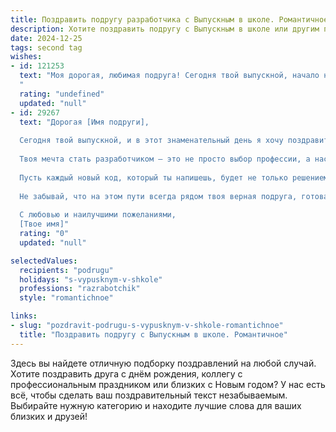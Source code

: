 ```yaml
---
title: Поздравить подругу разработчика с Выпускным в школе. Романтичное
description: Хотите поздравить подругу с Выпускным в школе или другим праздником? Наш ИИ создаст незабываемое поздравление, а вы обязательно выделитесь среди других.  
date: 2024-12-25
tags: second tag
wishes:
- id: 121253
  text: "Моя дорогая, любимая подруга! Сегодня твой выпускной, начало новой, невероятно яркой главы твоей жизни!  Сердце переполняет гордость за тебя, за твою целеустремлённость и талант –  ты выбрала сложный, но такой захватывающий путь разработчика, и я знаю, что тебя ждёт блестящее будущее.  Пусть каждый строчка кода будет пронизана твоей любовью к своему делу, а  каждая программа – твоим неповторимым талантом.  Я желаю тебе  бесконечного вдохновения,  верных друзей,  и конечно,  великой и чистой любви, которая будет согревать тебя на каждом этапе твоей дороги. С праздником, моя прекрасная!
  "
  rating: "undefined"
  updated: "null"
- id: 29267
  text: "Дорогая [Имя подруги],
  
  Сегодня твой выпускной, и в этот знаменательный день я хочу поздравить тебя от всего сердца! Ты шагнула на новую стезю, оставив позади школьные будни, как незабвенный этап в своей жизни.
  
  Твоя мечта стать разработчиком — это не просто выбор профессии, а настоящая страсть, которая будет вдохновлять тебя на великие свершения. Ты всегда отличалась умом, креативностью и упорством, и я уверена, что впереди у тебя лишь успех и блестящее будущее.
  
  Пусть каждый новый код, который ты напишешь, будет не только решением задачи, но и искусством, которое будет вдохновлять и восхищать. А каждый проект станет шагом к твоим мечтам и целям.
  
  Не забывай, что на этом пути всегда рядом твоя верная подруга, готовая поддержать и подбодрить. Ты сможешь всё, чего пожелаешь, и я горжусь тем, что могу называть тебя своей подругой.
  
  С любовью и наилучшими пожеланиями,
  [Твое имя]"
  rating: "0"
  updated: "null"

selectedValues:
  recipients: "podrugu"
  holidays: "s-vypusknym-v-shkole"
  professions: "razrabotchik"
  style: "romantichnoe"

links:
- slug: "pozdravit-podrugu-s-vypusknym-v-shkole-romantichnoe"
  title: "Поздравить подругу с Выпускным в школе. Романтичное"
---
```


Здесь вы найдете отличную подборку поздравлений на любой случай. 
Хотите поздравить друга с днём рождения, коллегу с профессиональным праздником или близких с Новым годом? У нас есть всё, чтобы сделать ваш поздравительный текст незабываемым. Выбирайте нужную категорию и находите лучшие слова для ваших близких и друзей!

